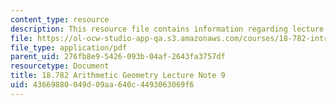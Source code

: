 ```yaml
---
content_type: resource
description: This resource file contains information regarding lecture note 9.
file: https://ol-ocw-studio-app-qa.s3.amazonaws.com/courses/18-782-introduction-to-arithmetic-geometry-fall-2013/43669880049d09aa640c4493063069f6_MIT18_782F13_lec9.pdf
file_type: application/pdf
parent_uid: 276fb8e9-5426-093b-04af-2643fa3757df
resourcetype: Document
title: 18.782 Arithmetic Geometry Lecture Note 9
uid: 43669880-049d-09aa-640c-4493063069f6
---
```

